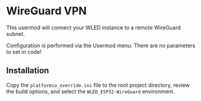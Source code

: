 # WireGuard VPN

This usermod will connect your WLED instance to a remote WireGuard subnet.

Configuration is performed via the Usermod menu. There are no parameters to set in code!

## Installation 

Copy the `platformio_override.ini` file to the root project directory, review the build options, and select the `WLED_ESP32-WireGuard` environment.


